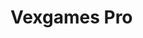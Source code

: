 # Vexgames Pro

[ ](https://user-images.githubusercontent.com/77189741/202876866-ee3439d3-5c94-424e-82f2-237705eb37b1.png)
